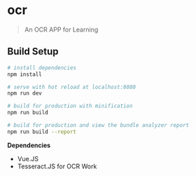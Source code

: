 # ocr

> An OCR APP for Learning

## Build Setup

``` bash
# install dependencies
npm install

# serve with hot reload at localhost:8080
npm run dev

# build for production with minification
npm run build

# build for production and view the bundle analyzer report
npm run build --report
```
**Dependencies**
* Vue.JS 
* Tesseract.JS for OCR Work


